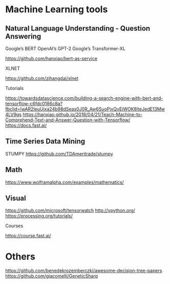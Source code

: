 # Machine Learning tools

## Natural Language Understanding - Question Answering

Google’s BERT
OpenAI’s GPT-2
Google’s Transformer-XL

https://github.com/hanxiao/bert-as-service


XLNET

https://github.com/zihangdai/xlnet


Tutorials

https://towardsdatascience.com/building-a-search-engine-with-bert-and-tensorflow-c6fdc0186c8a?fbclid=IwAR2IeuUjxa24b98dSeas0J0R_Aw6SuoPjxQvEjWOK8lteJedE13Mw4LV9qs
https://hanxiao.github.io/2018/04/21/Teach-Machine-to-Comprehend-Text-and-Answer-Question-with-Tensorflow/
https://docs.fast.ai/

## Time Series Data Mining

STUMPY
https://github.com/TDAmeritrade/stumpy


## Math

https://www.wolframalpha.com/examples/mathematics/

## Visual

https://github.com/microsoft/tensorwatch
http://vpython.org/
https://processing.org/tutorials/

Courses

https://course.fast.ai/


# Others

https://github.com/benedekrozemberczki/awesome-decision-tree-papers
https://github.com/giacomelli/GeneticSharp


